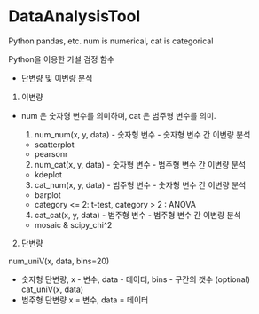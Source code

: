 # DataAnalysisTool
Python pandas, etc.
num is numerical, cat is categorical

Python을 이용한 가설 검정 함수
- 단변량 및 이변량 분석

1. 이변량
- num 은 숫자형 변수를 의미하며, cat 은 범주형 변수를 의미.

  1) num_num(x, y, data) - 숫자형 변수 - 숫자형 변수 간 이변량 분석
    - scatterplot
    - pearsonr
  2) num_cat(x, y, data) - 숫자형 변수 - 범주형 변수 간 이변량 분석
    - kdeplot
  3) cat_num(x, y, data) - 범주형 변수 - 숫자형 변수 간 이변량 분석
    - barplot
    - category <= 2: t-test, category > 2 : ANOVA
  4) cat_cat(x, y, data) - 범주형 변수 - 범주형 변수 간 이변량 분석
    - mosaic & scipy_chi^2 
    
2. 단변량

  num_uniV(x, data, bins=20)
  - 숫자형 단변량, x - 변수, data - 데이터, bins - 구간의 갯수 (optional)
  cat_uniV(x, data)
  - 범주형 단변량 x = 변수, data = 데이터
